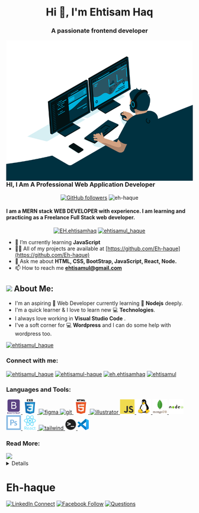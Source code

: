 <h1 align="center">Hi 👋, I'm Ehtisam Haq</h1>
<h3 align="center">A passionate frontend developer</h3>

<img align="right" alt="coding" width="550" src="https://github.com/Eh-haque/Eh-haque/blob/main/code.gif">
<h3 align="left">HI, I Am A Professional Web Application Developer</h3>

<p align="center"> <a href="https://github.com/Eh-haque" target="blank"><img alt="GitHub followers" src="https://img.shields.io/github/followers/Eh-haque?style=social" /></a> <img src="https://komarev.com/ghpvc/?username=eh-haque&label=Profile%20views&color=0e75b6&style=flat" alt="eh-haque" /></p>

<h4 align="left">I am a MERN stack WEB DEVELOPER with experience. I am learning and practicing as a Freelance Full Stack web developer.</h4>

<p align="center"> <a href="https://www.facebook.com/EH.ehtisamhaq" target="blank"><img src="https://img.shields.io/badge/facebook-follow-green?style=social&logo=facebook" alt="EH.ehtisamhaq" /></a> <a href="https://twitter.com/ehtisamul_haque" target="blank"><img src="https://img.shields.io/badge/twitter-follow-green?style=social&logo=twitter" alt="ehtisamul_haque" /></a> </p>

- 🌱 I’m currently learning **JavaScript**
- 👨‍💻 All of my projects are available at [https://github.com/Eh-haque](https://github.com/Eh-haque)
- 💬 Ask me about **HTML, CSS, BootStrap, JavaScript, React, Node.**
- 📫 How to reach me **ehtisamul@gmail.com**

## <img src="https://media.giphy.com/media/WUlplcMpOCEmTGBtBW/giphy.gif" width="40"> **About Me:**
- I'm an aspiring 🔭️ Web Developer currently learning 🌱 **Nodejs** deeply.
- I'm a quick learner & I love to learn new 💻 **Technologies**.
- I always love working in **Visual Studio Code** .
- I've a soft corner for 💻 **Wordpress** and I can do some help with wordpress too.
<p align="left"> <a href="https://twitter.com/ehtisamul_haque" target="blank"><img src="https://img.shields.io/twitter/follow/ehtisamul_haque?logo=twitter&style=for-the-badge" alt="ehtisamul_haque" /></a> </p>

<h3 align="left">Connect with me:</h3>
<p align="left">
<a href="https://twitter.com/ehtisamul_haque" target="blank"><img align="center" src="https://raw.githubusercontent.com/rahuldkjain/github-profile-readme-generator/master/src/images/icons/Social/twitter.svg" alt="ehtisamul_haque" height="30" width="40" /></a>
<a href="https://linkedin.com/in/ehtisamul-haque" target="blank"><img align="center" src="https://raw.githubusercontent.com/rahuldkjain/github-profile-readme-generator/master/src/images/icons/Social/linked-in-alt.svg" alt="ehtisamul-haque" height="30" width="40" /></a>
<a href="https://fb.com/eh.ehtisamhaq" target="blank"><img align="center" src="https://raw.githubusercontent.com/rahuldkjain/github-profile-readme-generator/master/src/images/icons/Social/facebook.svg" alt="eh.ehtisamhaq" height="30" width="40" /></a>
<a href="https://www.hackerrank.com/ehtisamul" target="blank"><img align="center" src="https://raw.githubusercontent.com/rahuldkjain/github-profile-readme-generator/master/src/images/icons/Social/hackerrank.svg" alt="ehtisamul" height="30" width="40" /></a>
</p>

<h3 align="left">Languages and Tools:</h3>
<p align="left"> <a href="https://getbootstrap.com" target="_blank"> <img src="https://raw.githubusercontent.com/devicons/devicon/master/icons/bootstrap/bootstrap-plain-wordmark.svg" alt="bootstrap" width="40" height="40"/> </a> <a href="https://www.w3schools.com/css/" target="_blank"> <img src="https://raw.githubusercontent.com/devicons/devicon/master/icons/css3/css3-original-wordmark.svg" alt="css3" width="40" height="40"/> </a> <a href="https://www.figma.com/" target="_blank"> <img src="https://www.vectorlogo.zone/logos/figma/figma-icon.svg" alt="figma" width="40" height="40"/> </a> <a href="https://git-scm.com/" target="_blank"> <img src="https://www.vectorlogo.zone/logos/git-scm/git-scm-icon.svg" alt="git" width="40" height="40"/> </a> <a href="https://www.w3.org/html/" target="_blank"> <img src="https://raw.githubusercontent.com/devicons/devicon/master/icons/html5/html5-original-wordmark.svg" alt="html5" width="40" height="40"/> </a> <a href="https://www.adobe.com/in/products/illustrator.html" target="_blank"> <img src="https://www.vectorlogo.zone/logos/adobe_illustrator/adobe_illustrator-icon.svg" alt="illustrator" width="40" height="40"/> </a> <a href="https://developer.mozilla.org/en-US/docs/Web/JavaScript" target="_blank"> <img src="https://raw.githubusercontent.com/devicons/devicon/master/icons/javascript/javascript-original.svg" alt="javascript" width="40" height="40"/> </a> <a href="https://www.linux.org/" target="_blank"> <img src="https://raw.githubusercontent.com/devicons/devicon/master/icons/linux/linux-original.svg" alt="linux" width="40" height="40"/> </a> <a href="https://www.mongodb.com/" target="_blank"> <img src="https://raw.githubusercontent.com/devicons/devicon/master/icons/mongodb/mongodb-original-wordmark.svg" alt="mongodb" width="40" height="40"/> </a> <a href="https://nodejs.org" target="_blank"> <img src="https://raw.githubusercontent.com/devicons/devicon/master/icons/nodejs/nodejs-original-wordmark.svg" alt="nodejs" width="40" height="40"/> </a> <a href="https://www.photoshop.com/en" target="_blank"> <img src="https://raw.githubusercontent.com/devicons/devicon/master/icons/photoshop/photoshop-line.svg" alt="photoshop" width="40" height="40"/> </a> <a href="https://reactjs.org/" target="_blank"> <img src="https://raw.githubusercontent.com/devicons/devicon/master/icons/react/react-original-wordmark.svg" alt="react" width="40" height="40"/> </a> <a href="https://tailwindcss.com/" target="_blank"> <img src="https://www.vectorlogo.zone/logos/tailwindcss/tailwindcss-icon.svg" alt="tailwind" width="40" height="40"/> </a> <a href="#"> <img  alt="Terminal" width="30px" src="https://raw.githubusercontent.com/github/explore/80688e429a7d4ef2fca1e82350fe8e3517d3494d/topics/terminal/terminal.png"> </a> <a href="#"> <img  alt="Visual Studio Code" width="30px" src="https://raw.githubusercontent.com/github/explore/80688e429a7d4ef2fca1e82350fe8e3517d3494d/topics/visual-studio-code/visual-studio-code.png"> </a></p>

### Read More:
<img src="https://media.giphy.com/media/ZCN6F3FAkwsyOGU2RS/giphy.gif" width="40"> 

<details>
<p align="left"> <a href="https://github.com/ryo-ma/github-profile-trophy"><img src="https://github-profile-trophy.vercel.app/?username=eh-haque" alt="eh-haque" /></a> </p>
<p><img  src="https://github-readme-stats.vercel.app/api/top-langs?username=eh-haque&show_icons=true&locale=en&layout=compact" alt="eh-haque" /></p>
<p><img src="https://github-readme-stats.vercel.app/api?username=eh-haque&show_icons=true&locale=en" alt="eh-haque" /></p>
<p><img  src="https://github-readme-streak-stats.herokuapp.com/?user=eh-haque&" alt="eh-haque" /></p>
</details>

# Eh-haque
[![LinkedIn Connect](https://img.shields.io/badge/%20-Connect-black?color=14171A&labelColor=212121&logo=linkedin&logoColor=ffffff)](https://www.linkedin.com/in/ehtisamul-haque)
[![Facebook Follow](https://img.shields.io/badge/%20-Follow-black?color=14171A&labelColor=1976d2&logo=facebook&logoColor=ffffff)](https://www.facebook.com/EH.ehtisamhaq)
[![Questions](https://img.shields.io/badge/%20-Questions-black?color=14171A&labelColor=fff&logo=stackoverflow&logoColor=0c0d0e26)](https://stackoverflow.com/users/)
